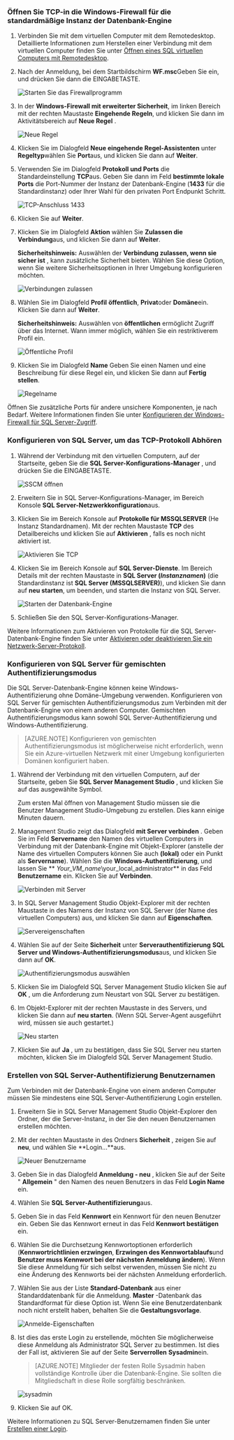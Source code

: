 ### <a name="open-tcp-ports-in-the-windows-firewall-for-the-default-instance-of-the-database-engine"></a>Öffnen Sie TCP-in die Windows-Firewall für die standardmäßige Instanz der Datenbank-Engine

1. Verbinden Sie mit dem virtuellen Computer mit dem Remotedesktop. Detaillierte Informationen zum Herstellen einer Verbindung mit dem virtuellen Computer finden Sie unter [Öffnen eines SQL virtuellen Computers mit Remotedesktop](virtual-machines-windows-portal-sql-server-provision.md#open-the-vm-with-remote-desktop).

1. Nach der Anmeldung, bei dem Startbildschirm **WF.msc**Geben Sie ein, und drücken Sie dann die EINGABETASTE.

    ![Starten Sie das Firewallprogramm](./media/virtual-machines-sql-server-connection-steps/12Open-WF.png)

2. In der **Windows-Firewall mit erweiterter Sicherheit**, im linken Bereich mit der rechten Maustaste **Eingehende Regeln**, und klicken Sie dann im Aktivitätsbereich auf **Neue Regel** .

    ![Neue Regel](./media/virtual-machines-sql-server-connection-steps/13New-FW-Rule.png)

3. Klicken Sie im Dialogfeld **Neue eingehende Regel-Assistenten** unter **Regeltyp**wählen Sie **Port**aus, und klicken Sie dann auf **Weiter**.

4. Verwenden Sie im Dialogfeld **Protokoll und Ports** die Standardeinstellung **TCP**aus. Geben Sie dann im Feld **bestimmte lokale Ports** die Port-Nummer der Instanz der Datenbank-Engine (**1433** für die Standardinstanz) oder Ihrer Wahl für den privaten Port Endpunkt Schritt.

    ![TCP-Anschluss 1433](./media/virtual-machines-sql-server-connection-steps/14Port-1433.png)

5. Klicken Sie auf **Weiter**.

6. Klicken Sie im Dialogfeld **Aktion** wählen Sie **Zulassen die Verbindung**aus, und klicken Sie dann auf **Weiter**.

    **Sicherheitshinweis:** Auswählen der **Verbindung zulassen, wenn sie sicher ist** , kann zusätzliche Sicherheit bieten. Wählen Sie diese Option, wenn Sie weitere Sicherheitsoptionen in Ihrer Umgebung konfigurieren möchten.

    ![Verbindungen zulassen](./media/virtual-machines-sql-server-connection-steps/15Allow-Connection.png)

7. Wählen Sie im Dialogfeld **Profil** **öffentlich**, **Privat**oder **Domäne**ein. Klicken Sie dann auf **Weiter**.

    **Sicherheitshinweis:**  Auswählen von **öffentlichen** ermöglicht Zugriff über das Internet. Wann immer möglich, wählen Sie ein restriktiverem Profil ein.

    ![Öffentliche Profil](./media/virtual-machines-sql-server-connection-steps/16Public-Private-Domain-Profile.png)

8. Klicken Sie im Dialogfeld **Name** Geben Sie einen Namen und eine Beschreibung für diese Regel ein, und klicken Sie dann auf **Fertig stellen**.

    ![Regelname](./media/virtual-machines-sql-server-connection-steps/17Rule-Name.png)

Öffnen Sie zusätzliche Ports für andere unsichere Komponenten, je nach Bedarf. Weitere Informationen finden Sie unter [Konfigurieren der Windows-Firewall für SQL Server-Zugriff](http://msdn.microsoft.com/library/cc646023.aspx).


### <a name="configure-sql-server-to-listen-on-the-tcp-protocol"></a>Konfigurieren von SQL Server, um das TCP-Protokoll Abhören

1. Während der Verbindung mit den virtuellen Computern, auf der Startseite, geben Sie die **SQL Server-Konfigurations-Manager** , und drücken Sie die EINGABETASTE.

    ![SSCM öffnen](./media/virtual-machines-sql-server-connection-steps/9Click-SSCM.png)

2. Erweitern Sie in SQL Server-Konfigurations-Manager, im Bereich Konsole **SQL Server-Netzwerkkonfiguration**aus.

3. Klicken Sie im Bereich Konsole auf **Protokolle für MSSQLSERVER** (He Instanz Standardnamen). Mit der rechten Maustaste **TCP** des Detailbereichs und klicken Sie auf **Aktivieren** , falls es noch nicht aktiviert ist.

    ![Aktivieren Sie TCP](./media/virtual-machines-sql-server-connection-steps/10Enable-TCP.png)

5. Klicken Sie im Bereich Konsole auf **SQL Server-Dienste**. Im Bereich Details mit der rechten Maustaste in **SQL Server (_Instanznamen_)** (die Standardinstanz ist **SQL Server (MSSQLSERVER)**), und klicken Sie dann auf **neu starten**, um beenden, und starten die Instanz von SQL Server.

    ![Starten der Datenbank-Engine](./media/virtual-machines-sql-server-connection-steps/11Restart.png)

7. Schließen Sie den SQL Server-Konfigurations-Manager.

Weitere Informationen zum Aktivieren von Protokolle für die SQL Server-Datenbank-Engine finden Sie unter [Aktivieren oder deaktivieren Sie ein Netzwerk-Server-Protokoll](http://msdn.microsoft.com/library/ms191294.aspx).

### <a name="configure-sql-server-for-mixed-mode-authentication"></a>Konfigurieren von SQL Server für gemischten Authentifizierungsmodus

Die SQL Server-Datenbank-Engine können keine Windows-Authentifizierung ohne Domäne-Umgebung verwenden. Konfigurieren von SQL Server für gemischten Authentifizierungsmodus zum Verbinden mit der Datenbank-Engine von einem anderen Computer. Gemischten Authentifizierungsmodus kann sowohl SQL Server-Authentifizierung und Windows-Authentifizierung.

>[AZURE.NOTE] Konfigurieren von gemischten Authentifizierungsmodus ist möglicherweise nicht erforderlich, wenn Sie ein Azure-virtuellen Netzwerk mit einer Umgebung konfigurierten Domänen konfiguriert haben.

1. Während der Verbindung mit den virtuellen Computern, auf der Startseite, geben Sie **SQL Server Management Studio** , und klicken Sie auf das ausgewählte Symbol.

    Zum ersten Mal öffnen von Management Studio müssen sie die Benutzer Management Studio-Umgebung zu erstellen. Dies kann einige Minuten dauern.

2. Management Studio zeigt das Dialogfeld **mit Server verbinden** . Geben Sie im Feld **Servername** den Namen des virtuellen Computers in Verbindung mit der Datenbank-Engine mit Objekt-Explorer (anstelle der Name des virtuellen Computers können Sie auch **(lokal)** oder ein Punkt als **Servername**). Wählen Sie die **Windows-Authentifizierung**, und lassen Sie ** _Your_VM_name_\your_local_administrator** in das Feld **Benutzername** ein. Klicken Sie auf **Verbinden**.

    ![Verbinden mit Server](./media/virtual-machines-sql-server-connection-steps/19Connect-to-Server.png)

3. In SQL Server Management Studio Objekt-Explorer mit der rechten Maustaste in des Namens der Instanz von SQL Server (der Name des virtuellen Computers) aus, und klicken Sie dann auf **Eigenschaften**.

    ![Servereigenschaften](./media/virtual-machines-sql-server-connection-steps/20Server-Properties.png)

4. Wählen Sie auf der Seite **Sicherheit** unter **Serverauthentifizierung** **SQL Server und Windows-Authentifizierungsmodus**aus, und klicken Sie dann auf **OK**.

    ![Authentifizierungsmodus auswählen](./media/virtual-machines-sql-server-connection-steps/21Mixed-Mode.png)

5. Klicken Sie im Dialogfeld SQL Server Management Studio klicken Sie auf **OK** , um die Anforderung zum Neustart von SQL Server zu bestätigen.

6. Im Objekt-Explorer mit der rechten Maustaste in des Servers, und klicken Sie dann auf **neu starten**. (Wenn SQL Server-Agent ausgeführt wird, müssen sie auch gestartet.)

    ![Neu starten](./media/virtual-machines-sql-server-connection-steps/22Restart2.png)

7. Klicken Sie auf **Ja** , um zu bestätigen, dass Sie SQL Server neu starten möchten, klicken Sie im Dialogfeld SQL Server Management Studio.

### <a name="create-sql-server-authentication-logins"></a>Erstellen von SQL Server-Authentifizierung Benutzernamen

Zum Verbinden mit der Datenbank-Engine von einem anderen Computer müssen Sie mindestens eine SQL Server-Authentifizierung Login erstellen.

1. Erweitern Sie in SQL Server Management Studio Objekt-Explorer den Ordner, der die Server-Instanz, in der Sie den neuen Benutzernamen erstellen möchten.

2. Mit der rechten Maustaste in des Ordners **Sicherheit** , zeigen Sie auf **neu**, und wählen Sie **Login...**aus.

    ![Neuer Benutzername](./media/virtual-machines-sql-server-connection-steps/23New-Login.png)

3. Geben Sie in das Dialogfeld **Anmeldung - neu** , klicken Sie auf der Seite " **Allgemein** " den Namen des neuen Benutzers in das Feld **Login Name** ein.

4. Wählen Sie **SQL Server-Authentifizierung**aus.

5. Geben Sie in das Feld **Kennwort** ein Kennwort für den neuen Benutzer ein. Geben Sie das Kennwort erneut in das Feld **Kennwort bestätigen** ein.

6. Wählen Sie die Durchsetzung Kennwortoptionen erforderlich (**Kennwortrichtlinien erzwingen**, **Erzwingen des Kennwortablaufs**und **Benutzer muss Kennwort bei der nächsten Anmeldung ändern**). Wenn Sie diese Anmeldung für sich selbst verwenden, müssen Sie nicht zu eine Änderung des Kennworts bei der nächsten Anmeldung erforderlich.

9. Wählen Sie aus der Liste **Standard-Datenbank** aus einer Standarddatenbank für die Anmeldung. **Master** -Datenbank das Standardformat für diese Option ist. Wenn Sie eine Benutzerdatenbank noch nicht erstellt haben, behalten Sie die **Gestaltungsvorlage**.

    ![Anmelde-Eigenschaften](./media/virtual-machines-sql-server-connection-steps/24Test-Login.png)

11. Ist dies das erste Login zu erstellende, möchten Sie möglicherweise diese Anmeldung als Administrator SQL Server zu bestimmen. Ist dies der Fall ist, aktivieren Sie auf der Seite **Serverrollen** **Sysadmin**ein.

    >[AZURE.NOTE] Mitglieder der festen Rolle Sysadmin haben vollständige Kontrolle über die Datenbank-Engine. Sie sollten die Mitgliedschaft in diese Rolle sorgfältig beschränken.

    ![sysadmin](./media/virtual-machines-sql-server-connection-steps/25sysadmin.png)

12. Klicken Sie auf OK.

Weitere Informationen zu SQL Server-Benutzernamen finden Sie unter [Erstellen einer Login](http://msdn.microsoft.com/library/aa337562.aspx).
